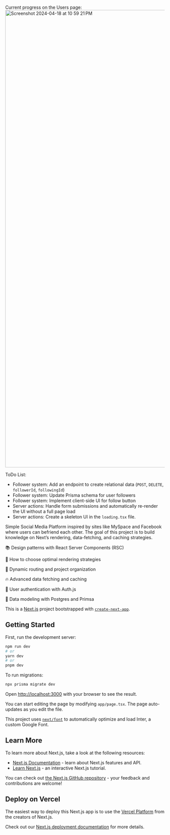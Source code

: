 Current progress on the Users page:
<img width="1440" alt="Screenshot 2024-04-18 at 10 59 21 PM" src="https://github.com/dylpark/nextspace/assets/64296934/50e4612b-9f0b-4ae8-be67-e0f5ce3196b4">

ToDo List:
- Follower system: Add an endpoint to create relational data (`POST`, `DELETE`, `followerId`, `followingId`)
- Follower system: Update Prisma schema for user followers
- Follower system: Implement client-side UI for follow button
- Server actions: Handle form submissions and automatically re-render the UI without a full page load
- Server actions: Create a skeleton UI in the `loading.tsx` file.

Simple Social Media Platform inspired by sites like MySpace and Facebook where users can befriend each other. The goal of this project is to build knowledge on Next’s rendering, data-fetching, and caching strategies.

📚 Design patterns with React Server Components (RSC)

💎 How to choose optimal rendering strategies

🚅 Dynamic routing and project organization

🔥 Advanced data fetching and caching

👲 User authentication with Auth.js

📅 Data modeling with Postgres and Primsa

This is a [Next.js](https://nextjs.org/) project bootstrapped with [`create-next-app`](https://github.com/vercel/next.js/tree/canary/packages/create-next-app).

## Getting Started

First, run the development server:

```zsh
npm run dev
# or
yarn dev
# or
pnpm dev
```

To run migrations:

```zsh
npx prisma migrate dev
```

Open [http://localhost:3000](http://localhost:3000) with your browser to see the result.

You can start editing the page by modifying `app/page.tsx`. The page auto-updates as you edit the file.

This project uses [`next/font`](https://nextjs.org/docs/basic-features/font-optimization) to automatically optimize and load Inter, a custom Google Font.

## Learn More

To learn more about Next.js, take a look at the following resources:

-   [Next.js Documentation](https://nextjs.org/docs) - learn about Next.js features and API.
-   [Learn Next.js](https://nextjs.org/learn) - an interactive Next.js tutorial.

You can check out [the Next.js GitHub repository](https://github.com/vercel/next.js/) - your feedback and contributions are welcome!

## Deploy on Vercel

The easiest way to deploy this Next.js app is to use the [Vercel Platform](https://vercel.com/new?utm_medium=default-template&filter=next.js&utm_source=create-next-app&utm_campaign=create-next-app-readme) from the creators of Next.js.

Check out our [Next.js deployment documentation](https://nextjs.org/docs/deployment) for more details.
